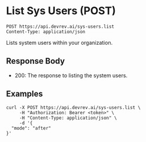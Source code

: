 # List Sys Users (POST)

```http
POST https://api.devrev.ai/sys-users.list
Content-Type: application/json
```

Lists system users within your organization.



## Response Body

- 200: The response to listing the system users.

## Examples

```shell
curl -X POST https://api.devrev.ai/sys-users.list \
     -H "Authorization: Bearer <token>" \
     -H "Content-Type: application/json" \
     -d '{
  "mode": "after"
}'
```